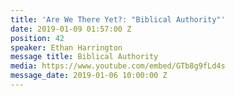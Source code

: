 ```yaml
---
title: 'Are We There Yet?: "Biblical Authority"'
date: 2019-01-09 01:57:00 Z
position: 42
speaker: Ethan Harrington
message title: Biblical Authority
media: https://www.youtube.com/embed/GTb8g9fLd4s
message_date: 2019-01-06 10:00:00 Z
---
```


